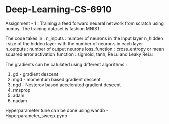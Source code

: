 # Deep-Learning-CS-6910

Assignment - 1 : Training a feed forward neuaral network from scratch using numpy. The training dataset is fashion MNIST. 

The code takes in : n_inputs  : number of neurons in the input layer 
                    n_hidden  : size of the hidden layer with the number of neurons in each layer 
                    n_outputs : number of output neurons 
                    loss_function : cross_entropy or mean squared error
                    activation function : sigmoid, tanh, ReLu and Leaky ReLu 

The gradients can be calulated using different algorithms : 
1. gd - gradient descent 
2. mgd - momentum based gradient descent
3. ngd - Nesterov based accelerated gradient descent 
4. rmsprop
5. adam
6. nadam

Hyperparameter tune can be done using wandb - Hyperparameter_sweep.pynb




